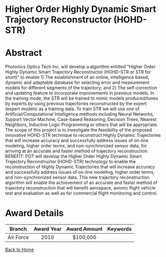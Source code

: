 
Higher Order Highly Dynamic Smart Trajectory Reconstructor (HOHD-STR)
=====================================================================

# Abstract


Photonics Optics Tech Inc. will develop a algorithm entitled “Higher Order Highly Dynamic Smart Trajectory Reconstructor (HOHD-STR or STR for short)”  to enable 1) The establishment of an online, intelligence based, dynamic and adaptable database for selecting error and measurement models for different segments of the trajectory; and 2) The self-correction and updating feature to incorporate improvements in previous models. In the training mode, the STR will be trained to mimic models produced/tunes by experts by using previous trajectories reconstructed by the expert (expert models) as a training data. To train STR we will use one of Artificial/Computational Intelligence methods including Neural Networks, Support Vector Machine, Case-based Reasoning, Decision Trees, Nearest Neighbors, Inductive Logic Programming or others that will be appropriate. The scope of this project is to investigate the feasibility of the proposed innovative HOHD-STR technique to reconstruct Highly Dynamic Trajectories that will increase accuracy and successfully address issues of on-line modeling, higher order terms, and non-synchronized sensor data, for arriving at an accurate and faster method of trajectory reconstruction.    BENEFIT:  POT will develop the Higher Order Highly Dynamic Smart Trajectory Reconstructor (HOHD-STR) technology to enable the reconstruction of Highly Dynamic Trajectories that will increase accuracy and successfully address issues of on-line modeling, higher order terms, and non-synchronized sensor data. This new trajectory reconstruction algorithm will enable the achievement of  an accurate and faster method of trajectory reconstruction that will benefit aerospace, avionic flight vehicle test and evaluation as well as for commercial flight monitoring and control.  

# Award Details

|Branch|Award Year|Award Amount|Keywords|
| :---: | :---: | :---: | :---: |
|Air Force|2010|$100,000||
  
  


[Back to Home](https://github.com/chrischow/dod_sbir_awards#79)